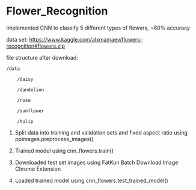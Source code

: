# Flower_Recognition
Implemented CNN to classify 5 different types of flowers, ~80% accuracy

data set: https://www.kaggle.com/alxmamaev/flowers-recognition#flowers.zip

file structure after download:

    /data

        /daisy
    
        /dandelion
    
        /rose
    
        /sunflower
    
        /tulip
    
1. Split data into training and validation sets and fixed aspect ratio using ppimages.preprocess_images()
    
2. Trained model using cnn_flowers.train()

3. Downloaded test set images using FatKun Batch Download Image Chrome Extension

4. Loaded trained model using cnn_flowers.test_trained_model()

